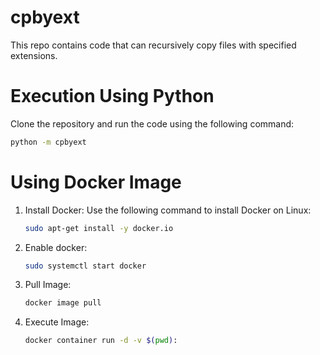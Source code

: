 # cpbyext
This repo contains code that can recursively copy files with specified extensions. 

# Execution Using Python
Clone the repository and run the code using the following command:
```bash
python -m cpbyext
```

# Using Docker Image 
1. Install Docker: Use the following command to install Docker on Linux:
    ```bash
    sudo apt-get install -y docker.io
    ```
2. Enable docker:
    ```bash
    sudo systemctl start docker 
    ```
3. Pull Image:
    ```bash
    docker image pull 
    ```
4. Execute Image:
    ```bash
    docker container run -d -v $(pwd): 
    ```

